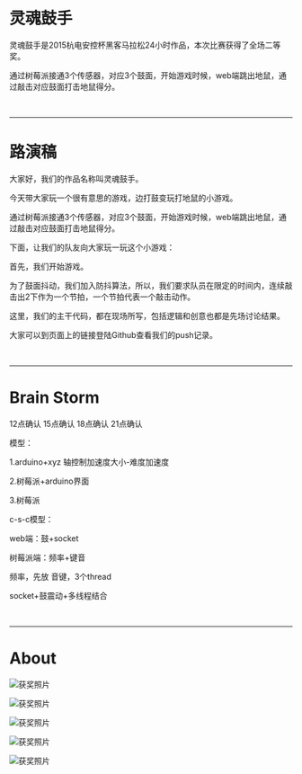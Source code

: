 # 灵魂鼓手

灵魂鼓手是2015杭电安控杯黑客马拉松24小时作品，本次比赛获得了全场二等奖。

通过树莓派接通3个传感器，对应3个鼓面，开始游戏时候，web端跳出地鼠，通过敲击对应鼓面打击地鼠得分。

<br><hr>

# 路演稿

大家好，我们的作品名称叫灵魂鼓手。

今天带大家玩一个很有意思的游戏，边打鼓变玩打地鼠的小游戏。

通过树莓派接通3个传感器，对应3个鼓面，开始游戏时候，web端跳出地鼠，通过敲击对应鼓面打击地鼠得分。

下面，让我们的队友向大家玩一玩这个小游戏：

首先，我们开始游戏。

为了鼓面抖动，我们加入防抖算法，所以，我们要求队员在限定的时间内，连续敲击出2下作为一个节拍，一个节拍代表一个敲击动作。

这里，我们的主干代码，都在现场所写，包括逻辑和创意也都是先场讨论结果。

大家可以到页面上的链接登陆Github查看我们的push记录。

<br><hr>

# Brain Storm

12点确认
15点确认
18点确认
21点确认

模型：

1.arduino+xyz 轴控制加速度大小-难度加速度

2.树莓派+arduino界面

3.树莓派

c-s-c模型：

web端：鼓+socket

树莓派端：频率+键音

频率，先放
音键，3个thread

socket+鼓震动+多线程结合

<br><hr>

# About 

![获奖照片](image/hackday-1.jpg)

![获奖照片](image/hackday-2.jpg)

![获奖照片](image/hackday-3.jpg)

![获奖照片](image/hackday-4.jpg)

![获奖照片](image/hackday-5.jpg)






